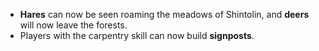* **Hares** can now be seen roaming the meadows of Shintolin, and **deers** will now leave the forests.
* Players with the carpentry skill can now build **signposts**.
